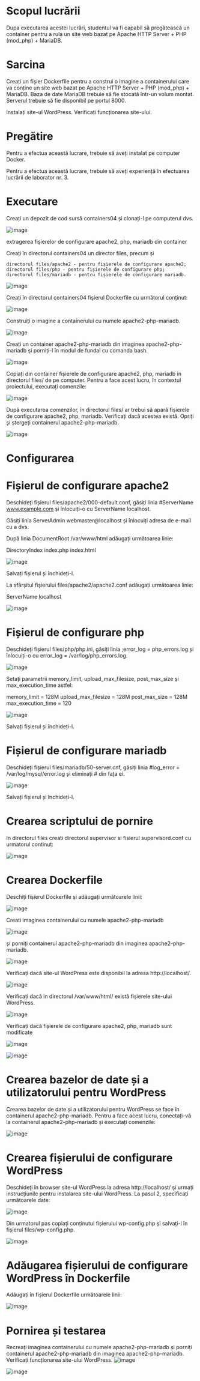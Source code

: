 # Scopul lucrării

Dupa executarea acestei lucrări, studentul va fi capabil să pregătească un container pentru a rula un site web bazat pe Apache HTTP Server + PHP (mod_php) + MariaDB.

# Sarcina

Creați un fișier Dockerfile pentru a construi o imagine a containerului care va conține un site web bazat pe Apache HTTP Server + PHP (mod_php) + MariaDB. Baza de date MariaDB trebuie să fie stocată într-un volum montat. Serverul trebuie să fie disponibil pe portul 8000.

Instalați site-ul WordPress. Verificați funcționarea site-ului.

# Pregătire

Pentru a efectua această lucrare, trebuie să aveți instalat pe computer Docker.

Pentru a efectua această lucrare, trebuie să aveți experiență în efectuarea lucrării de laborator nr. 3.

# Executare

Creați un depozit de cod sursă containers04 și clonați-l pe computerul dvs.

![image](https://github.com/user-attachments/assets/2f05f3a4-5224-453b-857d-4b82f59402c5)

extragerea fișierelor de configurare apache2, php, mariadb din container

Creați în directorul containers04 un director files, precum și

    directorul files/apache2 - pentru fișierele de configurare apache2;
    directorul files/php - pentru fișierele de configurare php;
    directorul files/mariadb - pentru fișierele de configurare mariadb.

![image](https://github.com/user-attachments/assets/a415e557-da34-45cf-8e0b-cea744589008)


Creați în directorul containers04 fișierul Dockerfile cu următorul conținut:

![image](https://github.com/user-attachments/assets/a5ecb348-d9af-4b30-9b0b-e731fa5654a0)

Construiți o imagine a containerului cu numele apache2-php-mariadb.

![image](https://github.com/user-attachments/assets/bda61847-f903-478c-ab3b-3314aadd7d1e)

Creați un container apache2-php-mariadb din imaginea apache2-php-mariadb și porniți-l în modul de fundal cu comanda bash.

![image](https://github.com/user-attachments/assets/b9adaea5-2e28-4b31-93d5-32d592b252c7)

Copiați din container fișierele de configurare apache2, php, mariadb în directorul files/ de pe computer. Pentru a face acest lucru, în contextul proiectului, executați comenzile:

![image](https://github.com/user-attachments/assets/f73189f7-a1f1-4233-bdd2-15af9c420726)

După executarea comenzilor, în directorul files/ ar trebui să apară fișierele de configurare apache2, php, mariadb. Verificați dacă acestea există. Opriți și ștergeți containerul apache2-php-mariadb.

![image](https://github.com/user-attachments/assets/02473ee4-def1-4657-b2c2-3e94a8bcd3ee)

# Configurarea

# Fișierul de configurare apache2

Deschideți fișierul files/apache2/000-default.conf, găsiți linia #ServerName www.example.com și înlocuiți-o cu ServerName localhost.

Găsiți linia ServerAdmin webmaster@localhost și înlocuiți adresa de e-mail cu a dvs.

După linia DocumentRoot /var/www/html adăugați următoarea linie:

DirectoryIndex index.php index.html

![image](https://github.com/user-attachments/assets/70e545a8-1ccf-4c3c-91f8-172def8954e0)

Salvați fișierul și închideți-l.

La sfârșitul fișierului files/apache2/apache2.conf adăugați următoarea linie:

ServerName localhost

![image](https://github.com/user-attachments/assets/968a4ab0-6f45-445a-8a2b-7c4fd30f7755)

# Fișierul de configurare php

Deschideți fișierul files/php/php.ini, găsiți linia ;error_log = php_errors.log și înlocuiți-o cu error_log = /var/log/php_errors.log.

![image](https://github.com/user-attachments/assets/17c2354a-be71-4b5a-a9a9-2f29f61cb503)

Setați parametrii memory_limit, upload_max_filesize, post_max_size și max_execution_time astfel:

memory_limit = 128M
upload_max_filesize = 128M
post_max_size = 128M
max_execution_time = 120

![image](https://github.com/user-attachments/assets/136ec2bf-9137-4f25-b47e-1db2bd9cc13d)

Salvați fișierul și închideți-l.

# Fișierul de configurare mariadb

Deschideți fișierul files/mariadb/50-server.cnf, găsiți linia #log_error = /var/log/mysql/error.log și eliminați # din fața ei.

![image](https://github.com/user-attachments/assets/a9ffa26d-042d-4141-9692-9e868a42be95)

Salvați fișierul și închideți-l.

# Crearea scriptului de pornire

In directorul files creati directorul supervisor si fisierul supervisord.conf cu urmatorul continut:

![image](https://github.com/user-attachments/assets/887dce95-4637-4f4d-948a-1d5abce3b774)

# Crearea Dockerfile

Deschiți fișierul Dockerfile și adăugați următoarele linii:

 ![image](https://github.com/user-attachments/assets/23499efe-5cae-4e90-a468-0b69566c628f)

Creati imaginea containerului cu numele apache2-php-mariadb 

![image](https://github.com/user-attachments/assets/8f4e15d6-9633-4a7d-b0ec-d192614b9ff1)

și porniți containerul apache2-php-mariadb din imaginea apache2-php-mariadb.

![image](https://github.com/user-attachments/assets/dabd4a10-7153-4cc1-a972-26298ae5634e)

Verificați dacă site-ul WordPress este disponibil la adresa http://localhost/. 

![image](https://github.com/user-attachments/assets/e75d2edf-09ec-4bf2-a5db-e1f112588841)

Verificați dacă in directorul /var/www/html/ există fișierele site-ului WordPress. 

![image](https://github.com/user-attachments/assets/56ca7605-004a-427f-a586-5dd77b5251cc)

Verificați dacă fișierele de configurare apache2, php, mariadb sunt modificate

![image](https://github.com/user-attachments/assets/8e1c9c26-be3c-44a3-8d52-ff7078bbf846)

![image](https://github.com/user-attachments/assets/33f79069-44a3-41bc-b5f1-c46dcc26d62d)

# Crearea bazelor de date și a utilizatorului pentru WordPress

Crearea bazelor de date și a utilizatorului pentru WordPress se face în containerul apache2-php-mariadb. Pentru a face acest lucru, conectați-vă la containerul apache2-php-mariadb și executați comenzile:

![image](https://github.com/user-attachments/assets/63da1cc1-2e12-4ba6-ad40-c8795174c3e5)

# Crearea fișierului de configurare WordPress

Deschideți în browser site-ul WordPress la adresa http://localhost/ și urmați instrucțiunile pentru instalarea site-ului WordPress. La pasul 2, specificați următoarele date:

![image](https://github.com/user-attachments/assets/b4dc8258-92ba-4eb5-bcb9-8219586b0709)

Din urmatorul pas copiați conținutul fișierului wp-config.php și salvați-l în fișierul files/wp-config.php.

![image](https://github.com/user-attachments/assets/a5bfe107-b1cd-4aff-83c9-e3b5b126cbc2)

# Adăugarea fișierului de configurare WordPress în Dockerfile

Adăugați în fișierul Dockerfile următoarele linii:

![image](https://github.com/user-attachments/assets/00866a70-b9a5-4e4c-a887-e1797d11da70)

# Pornirea și testarea

Recreați imaginea containerului cu numele apache2-php-mariadb și porniți containerul apache2-php-mariadb din imaginea apache2-php-mariadb. Verificați funcționarea site-ului WordPress.
![image](https://github.com/user-attachments/assets/1c66d6a5-f78c-486d-a404-7cf04f456e81)

![image](https://github.com/user-attachments/assets/726b08af-d6f6-4e0c-bede-3a94c50a5a22)


